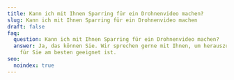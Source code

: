 ```yaml
---
title: Kann ich mit Ihnen Sparring für ein Drohnenvideo machen?
slug: Kann ich mit Ihnen Sparring für ein Drohnenvideo machen
draft: false
faq:
  question: Kann ich mit Ihnen Sparring für ein Drohnenvideo machen?
  answer: Ja, das können Sie. Wir sprechen gerne mit Ihnen, um herauszufinden, was
    für Sie am besten geeignet ist.
seo:
  noindex: true
---
```

